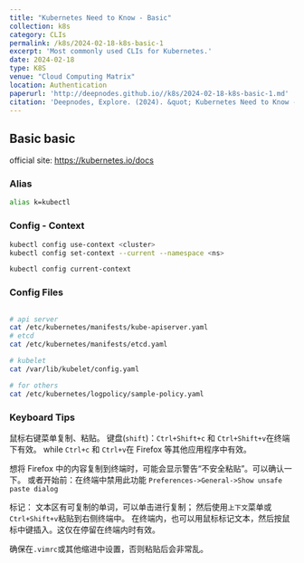 ```yaml
---
title: "Kubernetes Need to Know - Basic"
collection: k8s
category: CLIs
permalink: /k8s/2024-02-18-k8s-basic-1
excerpt: 'Most commonly used CLIs for Kubernetes.'
date: 2024-02-18
type: K8S
venue: "Cloud Computing Matrix"
location: Authentication
paperurl: 'http://deepnodes.github.io//k8s/2024-02-18-k8s-basic-1.md'
citation: 'Deepnodes, Explore. (2024). &quot; Kubernetes Need to Know - Alias.&quot; <i>Cloud Computing Matrix</i>. 1(3).'
---
```


## Basic basic

official site: https://kubernetes.io/docs

### Alias

```sh
alias k=kubectl

```

### Config - Context

```sh
kubectl config use-context <cluster>
kubectl config set-context --current --namespace <ns>

kubectl config current-context
```

### Config Files
```sh

# api server
cat /etc/kubernetes/manifests/kube-apiserver.yaml
# etcd
cat /etc/kubernetes/manifests/etcd.yaml 

# kubelet
cat /var/lib/kubelet/config.yaml 

# for others
cat /etc/kubernetes/logpolicy/sample-policy.yaml
```




### Keyboard Tips


鼠标右键菜单复制、粘贴。
键盘(`shift`)：`Ctrl+Shift+c` 和 `Ctrl+Shift+v`在终端下有效。
	while `Ctrl+c` 和 `Ctrl+v`在 Firefox 等其他应用程序中有效。

想将 Firefox 中的内容复制到终端时，可能会显示警告“不安全粘贴”。可以确认一下。
或者开始前：在终端中禁用此功能 `Preferences->General->Show unsafe paste dialog`

标记：
	文本区有可复制的单词，可以单击进行复制；
        然后使用`上下文`菜单或`Ctrl+Shift+v`粘贴到右侧终端中。
	在终端内，也可以用鼠标标记文本，然后按鼠标中键插入。这仅在停留在终端内时有效。




确保在`.vimrc`或其他缩进中设置，否则粘贴后会非常乱。
